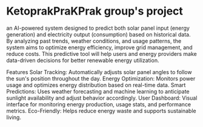 # KetoprakPraKPrak group's project

an AI-powered system designed to predict both solar panel input (energy generation) and electricity output (consumption) based on historical data. By analyzing past trends, weather conditions, and usage patterns, the system aims to optimize energy efficiency, improve grid management, and reduce costs. This predictive tool will help users and energy providers make data-driven decisions for better renewable energy utilization.

Features
Solar Tracking: Automatically adjusts solar panel angles to follow the sun's position throughout the day.
Energy Optimization: Monitors power usage and optimizes energy distribution based on real-time data.
Smart Predictions: Uses weather forecasting and machine learning to anticipate sunlight availability and adjust behavior accordingly.
User Dashboard: Visual interface for monitoring energy production, usage stats, and performance metrics.
Eco-Friendly: Helps reduce energy waste and supports sustainable living.

